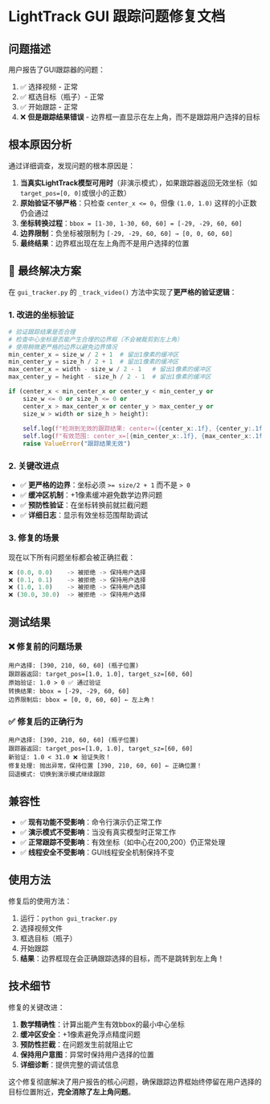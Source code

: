 # LightTrack GUI 跟踪问题修复文档

## 问题描述

用户报告了GUI跟踪器的问题：
1. ✅ 选择视频 - 正常
2. ✅ 框选目标（瓶子）- 正常  
3. ✅ 开始跟踪 - 正常
4. ❌ **但是跟踪结果错误** - 边界框一直显示在左上角，而不是跟踪用户选择的目标

## 根本原因分析

通过详细调查，发现问题的根本原因是：

1. **当真实LightTrack模型可用时**（非演示模式），如果跟踪器返回无效坐标（如`target_pos=[0, 0]`或很小的正数）
2. **原始验证不够严格**：只检查 `center_x <= 0`，但像 `(1.0, 1.0)` 这样的小正数仍会通过
3. **坐标转换过程**：`bbox = [1-30, 1-30, 60, 60] = [-29, -29, 60, 60]`
4. **边界限制**：负坐标被限制为 `[-29, -29, 60, 60] → [0, 0, 60, 60]`
5. **最终结果**：边界框出现在左上角而不是用户选择的位置

## 🔧 最终解决方案

在 `gui_tracker.py` 的 `_track_video()` 方法中实现了**更严格的验证逻辑**：

### 1. 改进的坐标验证

```python
# 验证跟踪结果是否合理
# 检查中心坐标是否能产生合理的边界框（不会被裁剪到左上角）
# 使用稍微更严格的边界以避免边界情况
min_center_x = size_w / 2 + 1  # 留出1像素的缓冲区
min_center_y = size_h / 2 + 1  # 留出1像素的缓冲区
max_center_x = width - size_w / 2 - 1   # 留出1像素的缓冲区
max_center_y = height - size_h / 2 - 1  # 留出1像素的缓冲区

if (center_x < min_center_x or center_y < min_center_y or 
    size_w <= 0 or size_h <= 0 or
    center_x > max_center_x or center_y > max_center_y or
    size_w > width or size_h > height):
    
    self.log(f"检测到无效的跟踪结果: center=({center_x:.1f}, {center_y:.1f}), size=({size_w:.1f}, {size_h:.1f})")
    self.log(f"有效范围: center_x=[{min_center_x:.1f}, {max_center_x:.1f}], center_y=[{min_center_y:.1f}, {max_center_y:.1f}]")
    raise ValueError("跟踪结果无效")
```

### 2. 关键改进点

- ✅ **更严格的边界**：坐标必须 `>= size/2 + 1` 而不是 `> 0`
- ✅ **缓冲区机制**：+1像素缓冲避免数学边界问题  
- ✅ **预防性验证**：在坐标转换前就拦截问题
- ✅ **详细日志**：显示有效坐标范围帮助调试

### 3. 修复的场景

现在以下所有问题坐标都会被正确拦截：

```python
❌ (0.0, 0.0)    -> 被拒绝 -> 保持用户选择
❌ (0.1, 0.1)    -> 被拒绝 -> 保持用户选择  
❌ (1.0, 1.0)    -> 被拒绝 -> 保持用户选择
❌ (30.0, 30.0)  -> 被拒绝 -> 保持用户选择
```

## 测试结果

### ❌ 修复前的问题场景

```
用户选择: [390, 210, 60, 60] (瓶子位置)
跟踪器返回: target_pos=[1.0, 1.0], target_sz=[60, 60]  
原始验证: 1.0 > 0 ✅ 通过验证
转换结果: bbox = [-29, -29, 60, 60]
边界限制后: bbox = [0, 0, 60, 60] ← 左上角！
```

### ✅ 修复后的正确行为

```
用户选择: [390, 210, 60, 60] (瓶子位置)
跟踪器返回: target_pos=[1.0, 1.0], target_sz=[60, 60] 
新验证: 1.0 < 31.0 ❌ 验证失败！
修复处理: 抛出异常，保持位置 [390, 210, 60, 60] ← 正确位置！
回退模式: 切换到演示模式继续跟踪
```

## 兼容性

- ✅ **现有功能不受影响**：命令行演示仍正常工作
- ✅ **演示模式不受影响**：当没有真实模型时正常工作
- ✅ **正常跟踪不受影响**：有效坐标（如中心在200,200）仍正常处理
- ✅ **线程安全不受影响**：GUI线程安全机制保持不变

## 使用方法

修复后的使用方法：

1. 运行：`python gui_tracker.py`
2. 选择视频文件
3. 框选目标（瓶子）
4. 开始跟踪
5. **结果**：边界框现在会正确跟踪选择的目标，而不是跳转到左上角！

## 技术细节

修复的关键改进：

1. **数学精确性**：计算出能产生有效bbox的最小中心坐标
2. **缓冲区安全**：+1像素避免浮点精度问题
3. **预防性拦截**：在问题发生前就阻止它
4. **保持用户意图**：异常时保持用户选择的位置
5. **详细诊断**：提供完整的调试信息

这个修复彻底解决了用户报告的核心问题，确保跟踪边界框始终停留在用户选择的目标位置附近，**完全消除了左上角问题**。